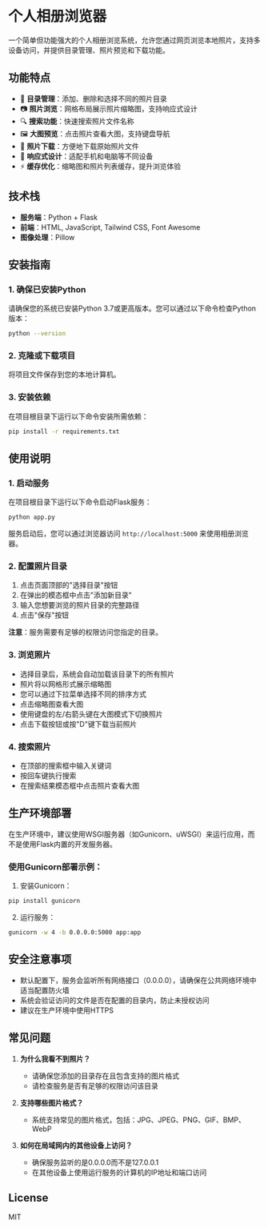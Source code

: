 # 个人相册浏览器

一个简单但功能强大的个人相册浏览系统，允许您通过网页浏览本地照片，支持多设备访问，并提供目录管理、照片预览和下载功能。

## 功能特点

- 📁 **目录管理**：添加、删除和选择不同的照片目录
- 📷 **照片浏览**：网格布局展示照片缩略图，支持响应式设计
- 🔍 **搜索功能**：快速搜索照片文件名称
- 🖼️ **大图预览**：点击照片查看大图，支持键盘导航
- 💾 **照片下载**：方便地下载原始照片文件
- 📱 **响应式设计**：适配手机和电脑等不同设备
- ⚡ **缓存优化**：缩略图和照片列表缓存，提升浏览体验

## 技术栈

- **服务端**：Python + Flask
- **前端**：HTML, JavaScript, Tailwind CSS, Font Awesome
- **图像处理**：Pillow

## 安装指南

### 1. 确保已安装Python

请确保您的系统已安装Python 3.7或更高版本。您可以通过以下命令检查Python版本：

```bash
python --version
```

### 2. 克隆或下载项目

将项目文件保存到您的本地计算机。

### 3. 安装依赖

在项目根目录下运行以下命令安装所需依赖：

```bash
pip install -r requirements.txt
```

## 使用说明

### 1. 启动服务

在项目根目录下运行以下命令启动Flask服务：

```bash
python app.py
```

服务启动后，您可以通过浏览器访问 `http://localhost:5000` 来使用相册浏览器。

### 2. 配置照片目录

1. 点击页面顶部的"选择目录"按钮
2. 在弹出的模态框中点击"添加新目录"
3. 输入您想要浏览的照片目录的完整路径
4. 点击"保存"按钮

**注意**：服务需要有足够的权限访问您指定的目录。

### 3. 浏览照片

- 选择目录后，系统会自动加载该目录下的所有照片
- 照片将以网格形式展示缩略图
- 您可以通过下拉菜单选择不同的排序方式
- 点击缩略图查看大图
- 使用键盘的左/右箭头键在大图模式下切换照片
- 点击下载按钮或按"D"键下载当前照片

### 4. 搜索照片

- 在顶部的搜索框中输入关键词
- 按回车键执行搜索
- 在搜索结果模态框中点击照片查看大图

## 生产环境部署

在生产环境中，建议使用WSGI服务器（如Gunicorn、uWSGI）来运行应用，而不是使用Flask内置的开发服务器。

### 使用Gunicorn部署示例：

1. 安装Gunicorn：

```bash
pip install gunicorn
```

2. 运行服务：

```bash
gunicorn -w 4 -b 0.0.0.0:5000 app:app
```

## 安全注意事项

- 默认配置下，服务会监听所有网络接口（0.0.0.0），请确保在公共网络环境中适当配置防火墙
- 系统会验证访问的文件是否在配置的目录内，防止未授权访问
- 建议在生产环境中使用HTTPS

## 常见问题

1. **为什么我看不到照片？**
   - 请确保您添加的目录存在且包含支持的图片格式
   - 请检查服务是否有足够的权限访问该目录

2. **支持哪些图片格式？**
   - 系统支持常见的图片格式，包括：JPG、JPEG、PNG、GIF、BMP、WebP

3. **如何在局域网内的其他设备上访问？**
   - 确保服务监听的是0.0.0.0而不是127.0.0.1
   - 在其他设备上使用运行服务的计算机的IP地址和端口访问

## License

MIT